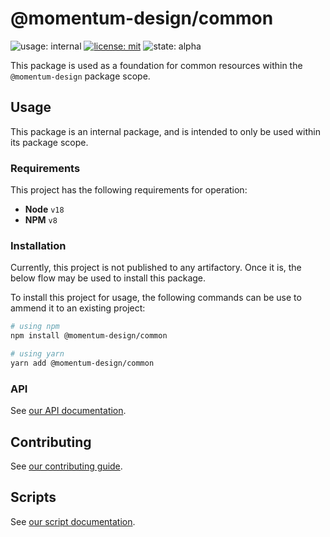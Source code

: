# @momentum-design/common

![usage: internal](https://img.shields.io/badge/Usage-Internal-orange?style=flat-square)
[![license: mit](https://img.shields.io/badge/License-MIT-blueviolet?style=flat-square)](https://github.com/momentum-design/momentum-design/blob/main/LICENSE)
![state: alpha](https://img.shields.io/badge/State-Alpha-blue?style=flat-square)

This package is used as a foundation for common resources within the `@momentum-design` package scope.

## Usage

This package is an internal package, and is intended to only be used within its package scope.

### Requirements

This project has the following requirements for operation:

* **Node** `v18`
* **NPM** `v8`

### Installation

Currently, this project is not published to any artifactory. Once it is, the below flow may be used to install this package.

To install this project for usage, the following commands can be use to ammend it to an existing project:

```bash
# using npm
npm install @momentum-design/common

# using yarn
yarn add @momentum-design/common
```

### API

See [our API documentation](./docs/markdown/index.md).

## Contributing

See [our contributing guide](./CONTRIBUTING.md).

## Scripts

See [our script documentation](./SCRIPTS.md).
